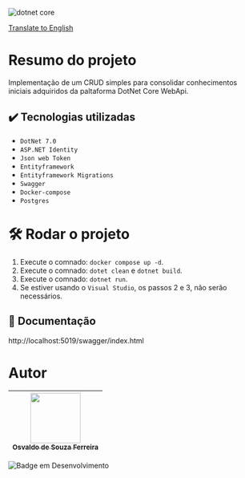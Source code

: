 
![dotnet core](https://github.com/osvaldsoza/ApiFuncional/assets/9426175/d37ca7ac-d286-4008-8b34-1ae05886d42f)

[Translate to English](https://github.com/osvaldsoza/ApiFuncional/blob/main/README.md)

# Resumo do projeto
Implementação de um CRUD simples para consolidar conhecimentos iniciais adquiridos da paltaforma DotNet Core WebApi.

## ✔️ Tecnologias utilizadas
- ``DotNet 7.0``
- ``ASP.NET Identity``
- ``Json web Token``
- ``Entityframework``
- ``Entityframework Migrations``
- ``Swagger``
- ``Docker-compose``
- ``Postgres``

# 🛠️ Rodar o projeto
1. Execute o comnado: ``docker compose up -d``.
1. Execute o comnado: ``dotet clean`` e ``dotnet build``.
1. Execute o comnado: ``dotnet run``.
1. Se estiver usando o ``Visual Studio``, os passos 2 e 3, não serão necessários.

## 📁 Documentação
http://localhost:5019/swagger/index.html

# Autor

| [<img loading="lazy" src="https://github.com/osvaldsoza/ApiFuncional/assets/9426175/cba31f2b-3b5d-4a6d-ab6d-39583efe752b" width=100><br><sub>Osvaldo de Souza Ferreira</sub>](https://github.com/camilafernanda) 
| :---:

![Badge em Desenvolvimento](http://img.shields.io/static/v1?label=STATUS&message=EM%20DESENVOLVIMENTO&color=GREEN&style=for-the-badge)

 
